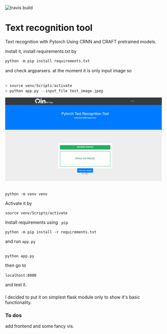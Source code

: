 ![travis build](https://api.travis-ci.com/s3nh/pytorch-text-recognition.svg?branch=master)

# Text recognition tool

Text recognition with Pytorch Using CRNN and CRAFT 
pretrained models. 

Install it, install requirements.txt by 

```python
python -m pip install requirements.txt
```
and check argparsers. at the moment it is only input image so 

```python

> source venv/Scripts/activate
> python app.py --input_file test_image.jpeg

```


![screen](./img/front_.PNG)


``` 

python -m venv venv

```

Activate it by 


```
source venv/Scripts/activate
```

Install requirements using ``` pip```


``` 
python -m pip install -r requirements.txt
```

and run ``` app.py ``` 

```

python app.py 

```

then go to 


```localhost:8000``` 

and test it. 


### 
I decided to put it on simplest flask module only 
to show it's basic functionality. 




### To dos


add frontend and some fancy vis. 

